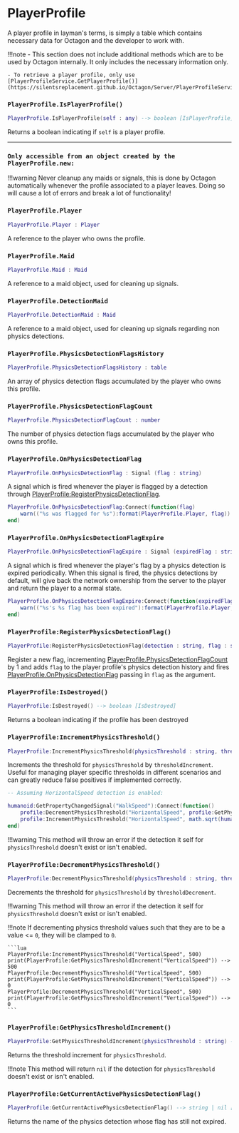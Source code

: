 # PlayerProfile

A player profile in layman's terms, is simply a table which contains necessary data for 
Octagon and the developer to work with. 

!!!note
    - This section does not include additional methods which are to be used by Octagon internally. It only includes the necessary information only.

    - To retrieve a player profile, only use [PlayerProfileService.GetPlayerProfile()](https://silentsreplacement.github.io/Octagon/Server/PlayerProfileService/#playerprofileservicegetplayerprofile).

### `PlayerProfile.IsPlayerProfile()`

```lua
PlayerProfile.IsPlayerProfile(self : any) --> boolean [IsPlayerProfile]
```

Returns a boolean indicating if `self` is a player profile.

---

### **`Only accessible from an object created by the PlayerProfile.new:`**

!!!warning
    Never cleanup any maids or signals, this is done by Octagon automatically whenever the profile associated to a player leaves. Doing so will cause a lot of errors and break a lot of functionality!

### `PlayerProfile.Player`

```lua
PlayerProfile.Player : Player
```

A reference to the player who owns the profile.

### `PlayerProfile.Maid`

```lua
PlayerProfile.Maid : Maid
```

A reference to a maid object, used for cleaning up signals.

### `PlayerProfile.DetectionMaid`

```lua
PlayerProfile.DetectionMaid : Maid
```

A reference to a maid object, used for cleaning up signals regarding non physics detections.

### `PlayerProfile.PhysicsDetectionFlagsHistory`

```lua
PlayerProfile.PhysicsDetectionFlagsHistory : table
```

An array of physics detection flags accumulated by the player who owns this profile.

### `PlayerProfile.PhysicsDetectionFlagCount`

```lua
PlayerProfile.PhysicsDetectionFlagCount : number
```

The number of physics detection flags accumulated by the player who owns this profile.

### `PlayerProfile.OnPhysicsDetectionFlag`

```lua
PlayerProfile.OnPhysicsDetectionFlag : Signal (flag : string)
```

A signal which is fired whenever the player is flagged by a detection through [PlayerProfile:RegisterPhysicsDetectionFlag](https://silentsreplacement.github.io/Octagon/Server/PlayerProfile/#playerprofileregisterphysicsdetectionflag). 

```lua
PlayerProfile.OnPhysicsDetectionFlag:Connect(function(flag) 
    warn(("%s was flagged for %s"):format(PlayerProfile.Player, flag)) 
end) 
```

### `PlayerProfile.OnPhysicsDetectionFlagExpire`

```lua
PlayerProfile.OnPhysicsDetectionFlagExpire : Signal (expiredFlag : string)
```

A signal which is fired whenever the player's flag by a physics detection is expired periodically. When this signal is fired, the physics detections by default, will give back the network ownership from the server to the player and return the player to a normal state.

```lua
PlayerProfile.OnPhysicsDetectionFlagExpire:Connect(function(expiredFlag) 
    warn(("%s's %s flag has been expired"):format(PlayerProfile.Player, expiredFlag)) 
end) 
```

### `PlayerProfile:RegisterPhysicsDetectionFlag()`

```lua 
PlayerProfile:RegisterPhysicsDetectionFlag(detection : string, flag : string) --> nil []
```

Register a new flag, incrementing [PlayerProfile.PhysicsDetectionFlagCount](https://silentsreplacement.github.io/Octagon/Server/PlayerProfile/#playerprofilephysicsdetectionflagcount) by 1 and adds `flag` to the player profile's physics detection history and fires [PlayerProfile.OnPhysicsDetectionFlag](https://silentsreplacement.github.io/Octagon/Server/PlayerProfile/#playerprofileonphysicsdetectionflag) passing in `flag` as the argument.

### `PlayerProfile:IsDestroyed()`

```lua
PlayerProfile:IsDestroyed() --> boolean [IsDestroyed]
```

Returns a boolean indicating if the profile has been destroyed

### `PlayerProfile:IncrementPhysicsThreshold()`

```lua
PlayerProfile:IncrementPhysicsThreshold(physicsThreshold : string, thresholdIncrement : number) --> nil []
```

Increments the threshold for `physicsThreshold` by `thresholdIncrement`. Useful for managing player specific thresholds in different scenarios and can greatly reduce false positives if implemented correctly.

```lua
-- Assuming HorizontalSpeed detection is enabled:

humanoid:GetPropertyChangedSignal("WalkSpeed"):Connect(function()
	profile:DecrementPhysicsThreshold("HorizontalSpeed", profile:GetPhysicsThresholdIncrement("HorizontalSpeed"))
	profile:IncrementPhysicsThreshold("HorizontalSpeed", math.sqrt(humanoid.WalkSpeed ) * 2)
end)
```

!!!warning
    This method will throw an error if the detection it self for `physicsThreshold` doesn't exist or isn't enabled.

### `PlayerProfile:DecrementPhysicsThreshold()`

```lua
PlayerProfile:DecrementPhysicsThreshold(physicsThreshold : string, thresholdDecrement : number) --> nil []
```

Decrements the threshold for `physicsThreshold` by `thresholdDecrement`. 

!!!warning
    This method will throw an error if the detection it self for `physicsThreshold` doesn't exist or isn't enabled.

!!!note
    If decrementing physics threshold values such that they are to be a value <= `0`, they will be clamped to `0`.

    ```lua
    PlayerProfile:IncrementPhysicsThreshold("VerticalSpeed", 500)
    print(PlayerProfile:GetPhysicsThresholdIncrement("VerticalSpeed")) --> 500
    PlayerProfile:DecrementPhysicsThreshold("VerticalSpeed", 500)
    print(PlayerProfile:GetPhysicsThresholdIncrement("VerticalSpeed")) --> 0
    PlayerProfile:DecrementPhysicsThreshold("VerticalSpeed", 500)
    print(PlayerProfile:GetPhysicsThresholdIncrement("VerticalSpeed")) --> 0
    ```

### `PlayerProfile:GetPhysicsThresholdIncrement()`

```lua
PlayerProfile:GetPhysicsThresholdIncrement(physicsThreshold : string) --> number [thresholdIncrement]
```

Returns the threshold increment for `physicsThreshold`.

!!!note
    This method will return `nil` if the detection for `physicsThreshold` doesn't exist or isn't enabled.

### `PlayerProfile:GetCurrentActivePhysicsDetectionFlag()`

```lua
PlayerProfile:GetCurrentActivePhysicsDetectionFlag() --> string | nil [physicsDetectionFlag]
```

Returns the name of the physics detection whose flag has still not expired.